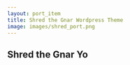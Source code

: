 ```yaml
---
layout: port_item
title: Shred the Gnar Wordpress Theme
image: images/shred_port.png
---
```


## Shred the Gnar Yo